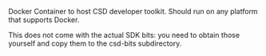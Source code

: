 Docker Container to host CSD developer toolkit. Should run on any
platform that supports Docker.

This does not come with the actual SDK bits: you need to obtain those
yourself and copy them to the csd-bits subdirectory.